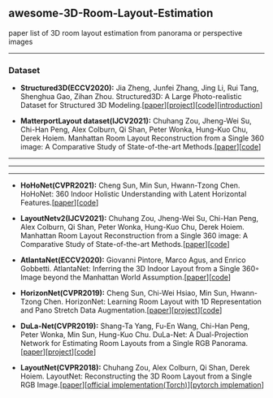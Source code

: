 ## awesome-3D-Room-Layout-Estimation
paper list of 3D room layout estimation from panorama or perspective images

-----------------------
### Dataset

* **Structured3D(ECCV2020):** Jia Zheng, Junfei Zhang, Jing Li, Rui Tang, Shenghua Gao, Zihan Zhou. Structured3D: A Large Photo-realistic Dataset for Structured 3D Modeling.[[paper](https://arxiv.org/abs/1908.00222)][[project](https://structured3d-dataset.org/)][[code](https://github.com/bertjiazheng/Structured3D)][[introduction](https://zhuanlan.zhihu.com/p/77555645)] 

* **MatterportLayout dataset(IJCV2021):** Chuhang Zou, Jheng-Wei Su, Chi-Han Peng, Alex Colburn, Qi Shan, Peter Wonka, Hung-Kuo Chu, Derek Hoiem. Manhattan Room Layout Reconstruction from a Single 360 image: A Comparative Study of State-of-the-art Methods.[[paper](https://arxiv.org/pdf/1910.04099.pdf)][[code](https://github.com/ericsujw/Matterport3DLayoutAnnotation)]


-----------------------
-----------------------
-----------------------

* **HoHoNet(CVPR2021):** Cheng Sun, Min Sun, Hwann-Tzong Chen. HoHoNet: 360 Indoor Holistic Understanding with Latent Horizontal Features.[[paper](https://arxiv.org/abs/2011.11498)][[code](https://github.com/sunset1995/HoHoNet)]

* **LayoutNetv2(IJCV2021):** Chuhang Zou, Jheng-Wei Su, Chi-Han Peng, Alex Colburn, Qi Shan, Peter Wonka, Hung-Kuo Chu, Derek Hoiem. Manhattan Room Layout Reconstruction from a Single 360 image: A Comparative Study of State-of-the-art Methods.[[paper](https://arxiv.org/pdf/1910.04099.pdf)][[code](https://github.com/zouchuhang/LayoutNetv2)]

* **AtlantaNet(ECCV2020):** Giovanni Pintore, Marco Agus, and Enrico Gobbetti. AtlantaNet: Inferring the 3D Indoor Layout from a Single 360◦ Image beyond the Manhattan World Assumption.[[paper](http://vic.crs4.it/data/papers/eccv2020-atlantanet.pdf)][[code](https://github.com/crs4/AtlantaNet)]

* **HorizonNet(CVPR2019):** Cheng Sun, Chi-Wei Hsiao, Min Sun, Hwann-Tzong Chen. HorizonNet: Learning Room Layout with 1D Representation and Pano Stretch Data Augmentation.[[paper](https://arxiv.org/abs/1901.03861)][[project](https://sunset1995.github.io/HorizonNet/)][[code](https://github.com/sunset1995/HorizonNet)]

* **DuLa-Net(CVPR2019):** Shang-Ta Yang, Fu-En Wang, Chi-Han Peng, Peter Wonka, Min Sun, Hung-Kuo Chu. DuLa-Net: A Dual-Projection Network for Estimating Room Layouts from a Single RGB Panorama.[[paper](https://arxiv.org/abs/1811.11977)][[project](https://cgv.cs.nthu.edu.tw/projects/dulanet)][[code](https://github.com/SunDaDenny/DuLa-Net)]

* **LayoutNet(CVPR2018):** Chuhang Zou, Alex Colburn, Qi Shan, Derek Hoiem. LayoutNet: Reconstructing the 3D Room Layout from a Single RGB Image.[[paper](https://arxiv.org/abs/1803.08999)][[official implementation(Torch)](https://github.com/zouchuhang/LayoutNet)][[pytorch implemation](https://github.com/sunset1995/pytorch-layoutnet)]
